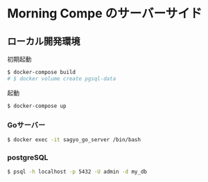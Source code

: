 # Morning Compe のサーバーサイド 

## ローカル開発環境

初期起動
```bash
$ docker-compose build
# $ docker volume create pgsql-data
```

起動
```bash
$ docker-compose up
```

### Goサーバー

```bash
$ docker exec -it sagyo_go_server /bin/bash
```

### postgreSQL

```bash
$ psql -h localhost -p 5432 -U admin -d my_db
```
